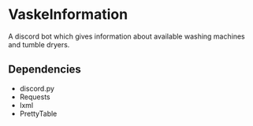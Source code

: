 # VaskeInformation
A discord bot which gives information about available washing machines and
tumble dryers.

## Dependencies
- discord.py
- Requests
- lxml
- PrettyTable
